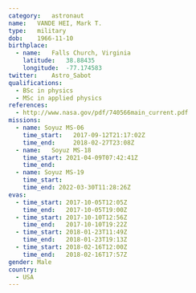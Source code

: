 ```yaml
---
category:	astronaut
name:	VANDE HEI, Mark T.
type:	military
dob:	1966-11-10
birthplace:
  - name:	Falls Church, Virginia
    latitude:	38.88435
    longitude:	-77.174583
twitter:	Astro_Sabot
qualifications:
  - BSc in physics
  - MSc in applied physics
references:
  - http://www.nasa.gov/pdf/740566main_current.pdf
missions:
  - name: Soyuz MS-06
    time_start:   2017-09-12T21:17:02Z
    time_end:     2018-02-27T23:08Z
  - name:	Soyuz MS-18
    time_start:	2021-04-09T07:42:41Z
    time_end:
  - name: Soyuz MS-19
    time_start: 
    time_end: 2022-03-30T11:28:26Z
evas:
  - time_start: 2017-10-05T12:05Z
    time_end:	2017-10-05T19:00Z
  - time_start: 2017-10-10T12:56Z
    time_end:	2017-10-10T19:22Z
  - time_start: 2018-01-23T11:49Z
    time_end:   2018-01-23T19:13Z
  - time_start: 2018-02-16T12:00Z
    time_end:   2018-02-16T17:57Z
gender:	Male
country:
  - USA
---
```

